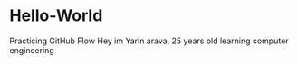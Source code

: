 # Hello-World
Practicing GitHub Flow
Hey im Yarin arava, 25 years old learning computer engineering
